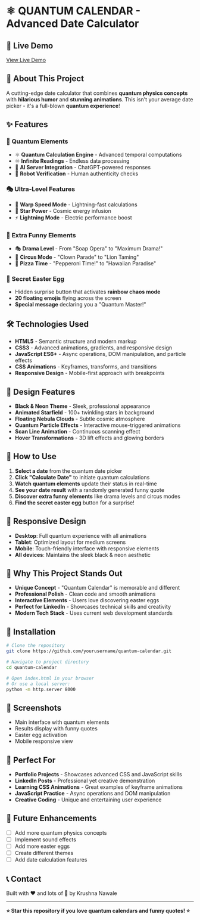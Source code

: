 # ⚛️ QUANTUM CALENDAR - Advanced Date Calculator

## 🌟 **Live Demo**
[View Live Demo](https://krushna4142.github.io/quantum-calendar-/)

## 🚀 **About This Project**

A cutting-edge date calculator that combines **quantum physics concepts** with **hilarious humor** and **stunning animations**. This isn't your average date picker - it's a full-blown **quantum experience**!

## ✨ **Features**

### 🔬 **Quantum Elements**
- ⚛️ **Quantum Calculation Engine** - Advanced temporal computations
- ♾️ **Infinite Readings** - Endless data processing
- 🤖 **AI Server Integration** - ChatGPT-powered responses
- 🔐 **Robot Verification** - Human authenticity checks

### 🎭 **Ultra-Level Features**
- 🚀 **Warp Speed Mode** - Lightning-fast calculations
- 🌟 **Star Power** - Cosmic energy infusion
- ⚡ **Lightning Mode** - Electric performance boost

### 🎪 **Extra Funny Elements**
- 🎭 **Drama Level** - From "Soap Opera" to "Maximum Drama!"
- 🎪 **Circus Mode** - "Clown Parade" to "Lion Taming"
- 🍕 **Pizza Time** - "Pepperoni Time!" to "Hawaiian Paradise"

### 🎁 **Secret Easter Egg**
- Hidden surprise button that activates **rainbow chaos mode**
- **20 floating emojis** flying across the screen
- **Special message** declaring you a "Quantum Master!"

## 🛠️ **Technologies Used**

- **HTML5** - Semantic structure and modern markup
- **CSS3** - Advanced animations, gradients, and responsive design
- **JavaScript ES6+** - Async operations, DOM manipulation, and particle effects
- **CSS Animations** - Keyframes, transforms, and transitions
- **Responsive Design** - Mobile-first approach with breakpoints

## 🎨 **Design Features**

- **Black & Neon Theme** - Sleek, professional appearance
- **Animated Starfield** - 100+ twinkling stars in background
- **Floating Nebula Clouds** - Subtle cosmic atmosphere
- **Quantum Particle Effects** - Interactive mouse-triggered animations
- **Scan Line Animation** - Continuous scanning effect
- **Hover Transformations** - 3D lift effects and glowing borders

## 🚀 **How to Use**

1. **Select a date** from the quantum date picker
2. **Click "Calculate Date"** to initiate quantum calculations
3. **Watch quantum elements** update their status in real-time
4. **See your date result** with a randomly generated funny quote
5. **Discover extra funny elements** like drama levels and circus modes
6. **Find the secret easter egg** button for a surprise!

## 📱 **Responsive Design**

- **Desktop**: Full quantum experience with all animations
- **Tablet**: Optimized layout for medium screens
- **Mobile**: Touch-friendly interface with responsive elements
- **All devices**: Maintains the sleek black & neon aesthetic

## 🌟 **Why This Project Stands Out**

- **Unique Concept** - "Quantum Calendar" is memorable and different
- **Professional Polish** - Clean code and smooth animations
- **Interactive Elements** - Users love discovering easter eggs
- **Perfect for LinkedIn** - Showcases technical skills and creativity
- **Modern Tech Stack** - Uses current web development standards

## 🔧 **Installation**

```bash
# Clone the repository
git clone https://github.com/yourusername/quantum-calendar.git

# Navigate to project directory
cd quantum-calendar

# Open index.html in your browser
# Or use a local server:
python -m http.server 8000
```

## 📸 **Screenshots**

- Main interface with quantum elements
- Results display with funny quotes
- Easter egg activation
- Mobile responsive view

## 🎯 **Perfect For**

- **Portfolio Projects** - Showcases advanced CSS and JavaScript skills
- **LinkedIn Posts** - Professional yet creative demonstration
- **Learning CSS Animations** - Great examples of keyframe animations
- **JavaScript Practice** - Async operations and DOM manipulation
- **Creative Coding** - Unique and entertaining user experience

## 🚀 **Future Enhancements**

- [ ] Add more quantum physics concepts
- [ ] Implement sound effects
- [ ] Add more easter eggs
- [ ] Create different themes
- [ ] Add date calculation features

## 📞 **Contact**

Built with ❤️ and lots of 🚀 by Krushna Nawale

---

**⭐ Star this repository if you love quantum calendars and funny quotes! ⭐**




